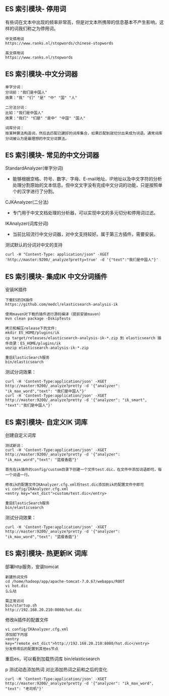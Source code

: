 
ES 索引模块- 停用词
---
有些词在文本中出现的频率非常高，但是对文本所携带的信息基本不产生影响，这样的词我们称之为停用词。
```
中文停用词
https://www.ranks.nl/stopwords/chinese-stopwords

英文停用词
https://www.ranks.nl/stopwords
```

ES 索引模块-中文分词器
---
```
单字分词：
分词前："我们是中国人"
效果："我" "们" "是" "中" "国" "人"

二分法分词：
比如："我们是中国人"
效果："我们" "们是" "是中" "中国" "国人"

词库分词：
按某种算法构造词，然后去匹配已建好的词库集合，如果匹配到就切分出来成为词语。通常词库分词被认为是最理想的中文分词算法。
```

ES 索引模块- 常见的中文分词器
---
StandardAnalyzer(单字分词)
- 能够根据空格、符号、数字、字母、E-mail地址、IP地址以及中文字符的分析处理分割原始的文本信息。但中文文字没有完成中文分词的功能，只是按照单个的汉字进行了分割。

CJKAnalyzer(二分法)
- 专门用于中文文档处理的分析器，可以实现中文的多元切分和停用词过滤。

IKAnalyzer(词库分词)
- 当前比较流行中文分词器，对中文支持较好。属于第三方插件，需要安装。

测试默认的分词对中文的支持
```
curl -H "Content-Type: application/json" -XGET 'http://master:9200/_analyze?pretty=true' -d '{"text":"我们是中国人"}'
```

ES 索引模块- 集成IK 中文分词插件
---

安装IK插件
```
下载ES的IK插件
https://github.com/medcl/elasticsearch-analysis-ik

使用maven对下载的插件进行源码编译（提前安装maven）
mvn clean package -DskipTests

拷贝和解压release下的文件: 
mkdir ES_HOME/plugins/ik
cp target/releases/elasticsearch-analysis-ik-*.zip 到 elasticsearch 插件目录：ES_HOME/plugins/ik
unzip elasticsearch-analysis-ik-*.zip

重启ElasticSearch服务
bin/elasticsearch
```

测试分词效果：
```
curl -H 'Content-Type:application/json' -XGET http://master:9200/_analyze?pretty -d '{"analyzer": "ik_max_word","text": "我们是中国人"}'
curl -H 'Content-Type:application/json' -XGET http://master:9200/_analyze?pretty -d '{"analyzer": "ik_smart", "text":"我们是中国人"}'
```

ES 索引模块- 自定义IK 词库
---

创建自定义词库
```
测试新词：
curl -H 'Content-Type:application/json' -XGET http://master:9200/_analyze?pretty -d '{"analyzer": "ik_max_word","text": "蓝瘦香菇"}'

首先在ik插件的config/custom目录下创建一个文件test.dic，在文件中添加词语即可，每一个词语一行。

修改ik的配置文件IKAnalyzer.cfg.xml将test.dic添加到ik的配置文件中即可
vi config/IKAnalyzer.cfg.xml
<entry key="ext_dict">custom/test.dic</entry>

重启ElasticSearch服务
bin/elasticsearch
```

测试分词效果：
```
curl -H 'Content-Type:application/json' -XGET http://master:9200/_analyze?pretty -d '{"analyzer": "ik_max_word","text": "蓝瘦香菇"}'
```

ES 索引模块- 热更新IK 词库
---
部署http服务，安装tomcat
```
新建热词文件
cd /home/hadoop/app/apache-tomcat-7.0.67/webapps/ROOT
vi hot.dic
么么哒

需正常访问
bin/startup.sh
http://192.168.20.210:8080/hot.dic
```

修改ik插件的配置文件
```
vi config/IKAnalyzer.cfg.xml
添加如下内容
<entry key="remote_ext_dict">http://192.168.20.210:8080/hot.dic</entry>
分发修改后的配置到其他es节点
```

重启es，可以看到加载热词库
bin/elasticsearch

p 测试动态添加热词
对比添加热词之前和之后的变化
```
curl -H 'Content-Type:application/json' -XGET http://master:9200/_analyze?pretty -d '{"analyzer": "ik_max_word", "text": "老司机"}'
```






